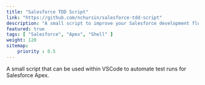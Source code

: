 ```yaml
---
title: "Salesforce TDD Script"
link: "https://github.com/nchursin/salesforce-tdd-script"
description: "A small script to improve your Salesforce development flow."
featured: true
tags: [ "Salesforce", "Apex", "Shell" ]
weight: 120
sitemap: 
    priority : 0.5
---
```


A small script that can be used within VSCode to automate test runs for Salesforce Apex.
